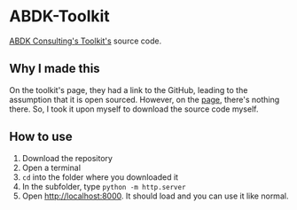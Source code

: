 # ABDK-Toolkit
[ABDK Consulting's Toolkit's](https://toolkit.abdk.consulting/) source code. 

## Why I made this
On the toolkit's page, they had a link to the GitHub, leading to the assumption that it is open sourced. However, on the [page](https://github.com/abdk-consulting/abdk-toolkit), there's nothing there. So, I took it upon myself to download the source code myself.

## How to use
1. Download the repository
1. Open a terminal
1. `cd` into the folder where you downloaded it
1. In the subfolder, type `python -m http.server`
1. Open [http://localhost:8000](http://localhost:8000). It should load and you can use it like normal.
